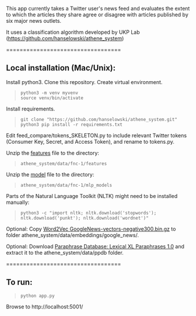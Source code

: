 This app currently takes a Twitter user's news feed and evaluates the extent to which the articles they share agree or disagree with articles published by six major news outlets.

It uses a classification algorithm developed by UKP Lab (https://github.com/hanselowski/athene_system)


==================================

Local installation (Mac/Unix):
------------
Install python3.
Clone this repository.
Create virtual environment.
> ```
> python3 -m venv myvenv
> source venv/bin/activate
> ```

Install requirements.
> ```
> git clone "https://github.com/hanselowski/athene_system.git"
> python3 pip install -r requirements.txt
> ```

Edit feed_compare/tokens_SKELETON.py to include relevant Twitter tokens (Consumer Key, Secret, and Access Token), and rename to tokens.py.

Unzip the [features](https://drive.google.com/open?id=0B0-muIdcdTp7UWVyU0duSDRUd3c) file to the directory:
> ```
>athene_system/data/fnc-1/features
> ```

Unzip the [model](https://drive.google.com/open?id=0B0-muIdcdTp7Sm42ZW1yUndyY1E) file to the directory:
> ```
>athene_system/data/fnc-1/mlp_models
> ```

Parts of the Natural Language Toolkit (NLTK) might need to be installed manually:
> ```
> python3 -c "import nltk; nltk.download('stopwords'); nltk.download('punkt'); nltk.download('wordnet')"
> ```

Optional:
Copy [Word2Vec GoogleNews-vectors-negative300.bin.gz](https://drive.google.com/file/d/0B7XkCwpI5KDYNlNUTTlSS21pQmM/edit) to folder athene_system/data/embeddings/google_news/.


Optional:
Download [Paraphrase Database: Lexical XL Paraphrases 1.0](http://www.cis.upenn.edu/~ccb/ppdb/release-1.0/ppdb-1.0-xl-lexical.gz) and extract it to the athene_system/data/ppdb folder.


==================================

To run:
------------
> ```
> python app.py
> ```

Browse to http://localhost:5001/
